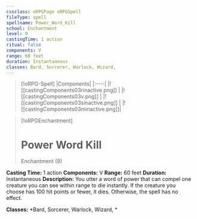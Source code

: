```yaml
---
cssclass: oRPGPage oRPGSpell
fileType: spell
spellname: Power_Word_Kill
school: Enchantment
level: 9
castingTime: 1 action
ritual: false
components: V
range: 60 feet
duration: Instantaneous
classes: Bard, Sorcerer, Warlock, Wizard,
---
```

> [!oRPG-Spell]
> |Components|
> |:---:|
> |![[castingComponents03rinactive.png]] |
> |![[castingComponents03v.png]] |
> |![[castingComponents03sinactive.png]] |
> |![[castingComponents03minactive.png]]|

> [!oRPGEnchantment]
>#  Power Word Kill
> Enchantment  (9)

**Casting Time:** 1 action
**Components:** V
**Range:** 60 feet
**Duration:**  Instantaneous
**Description:**
You utter a word of power that can compel one creature you can see within range to die instantly.  If the creature you choose has 100 hit points or fewer, it dies. Otherwise, the spell has no effect.



**Classes:**  *Bard, Sorcerer, Warlock, Wizard, *



